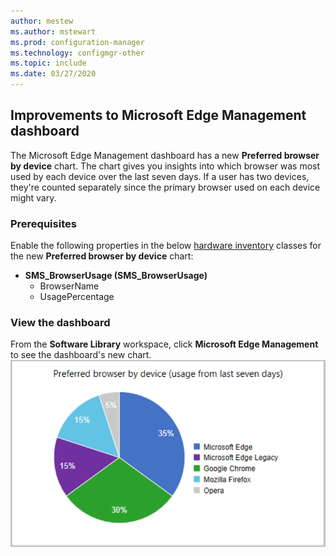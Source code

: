 ```yaml
---
author: mestew
ms.author: mstewart
ms.prod: configuration-manager
ms.technology: configmgr-other
ms.topic: include
ms.date: 03/27/2020
---
```


## <a name="bkmk_edge"></a> Improvements to Microsoft Edge Management dashboard
<!--5907383-->

The Microsoft Edge Management dashboard has a new **Preferred browser by device** chart. The chart gives you insights into which browser was most used by each device over the last seven days. If a user has two devices, they're counted separately since the primary browser used on each device might vary.

### Prerequisites

Enable the following properties in the below [hardware inventory](/configmgr/core/clients/manage/inventory/extend-hardware-inventory) classes for the new **Preferred browser by device** chart:

- **SMS_BrowserUsage (SMS_BrowserUsage)**
   - BrowserName
   - UsagePercentage

### View the dashboard

From the **Software Library** workspace, click **Microsoft Edge Management** to see the dashboard's new chart.
[![Chart for preferred browser by device (usage from last seven days)](../../media/5907383-preferred-browser-chart.png)](../../media/5907383-preferred-browser-chart.png#lightbox)